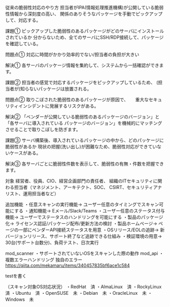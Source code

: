 従来の脆弱性対応のやり方
担当者がIPA(情報処理推進機構)が公開している脆弱性情報から深刻度の高い、
関係のありそうなパッケージを手動でピックアップして、対応する。

課題①
ピックアップした脆弱性のあるパッケージがどのサーバにインストールされているか
分からないため、全てのサーバにSSH/RDP接続して、パッケージを確認している。

問題点①
対応に時間がかかり効率的でない/担当者の負担が大きい

解決①
各サーバのパッケージ情報を集約して、システムから一括確認ができます。


課題②
担当者の感覚で対応するパッケージをピックアップしているため、
(担当者が)知らないパッケージは放置される。

問題点②
取りこぼされた脆弱性のあるパッケージが原因で、
　 重大なセキュリティインシデントに発展するリスクがある。

解決②
「ベンダーが公開している脆弱性のあるパッケージのバージョン」と「各サーバに導入されている
パッケージのバージョン」を機械的にマッチングさせることで取りこぼしを防ぎます。


課題③
サーバ構築後、導入されているパッケージの中から、どのパッケージに脆弱性があるか
現状の把握(洗い出し)が困難なため、脆弱性対応ができていないケースがある。

解決③
各サーバごとに脆弱性件数を表示して、脆弱性の有無・件数を把握できます。


対象
経営者、役員、CIO、経営企画部門の責任者、
組織のITセキュリティに関わる担当者（マネジメント、アーキテクト、SOC、
CSIRT、セキュリティアナリスト、運用担当者など）

追加機能
・任意スキャンの実行機能→ ユーザー任意のタイミングでスキャン可能にする
・通知機能→ Eメール/Slack/Teams
・ユーザー任意のステータス付与機能→ ユーザーでステータスのハンドリングを可能にする
・製品のパッケージ化→ ライセンス認証/パッケージ配布/更新方法の検討
・製品ホームページ→ ページの一部にベンダーAPI接続ステータスを用意
・OSリリース/EOLの追跡→ 新バージョンリリース、サポート終了など追跡できる仕組み
・検証環境の用意→ 30台(サポート台数分)、負荷テスト、日次実行

mod_scanner
・サポートされていないOSをスキャンした際の動作
mod_api
・複数エラーハンドリング 独自のエラー
　https://qiita.com/mekamaru/items/340457835bf6ace1c584

testを書く

（スキャン対象OS対応状況）
・RedHat　済
・AlmaLinux　済
・RockyLinux　済
・Ubuntu　済
・OpenSUSE　未
・Debian　未
・OracleLinux　未
・Windows　未